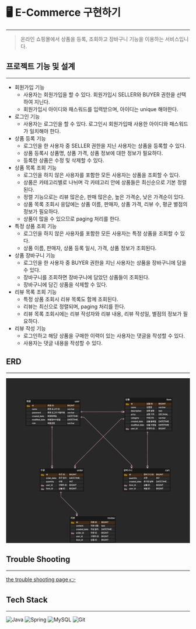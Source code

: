 # 🖥️ E-Commerce 구현하기

---

>온라인 쇼핑몰에서 상품을 등록, 조회하고 장바구니 기능을 이용하는 서비스입니다.


## 프로젝트 기능 및 설계

---

- 회원가입 기능
  - 사용자는 회원가입을 할 수 있다. 회원가입시 SELLER와 BUYER 권한을 선택하여 지닌다.
  - 회원가입시 아이디와 패스워드를 입력받으며, 아이디는 unique 해야한다.
- 로그인 기능
  - 사용자는 로그인을 할 수 있다. 로그인시 회원가입때 사용한 아이디와 패스워드가 일치해야 한다.
- 상품 등록 기능
  - 로그인을 한 사용자 중 SELLER 권한을 지닌 사용자는 상품을 등록할 수 있다.
  - 상품 등록시 상품명, 상품 가격, 상품 정보에 대한 정보가 필요하다.
  - 등록한 상품은 수정 및 삭제할 수 있다.
- 상품 목록 조회 기능
  - 로그인을 하지 않은 사용자를 포함한 모든 사용자는 상품을 조회할 수 있다.
  - 상품은 카테고리별로 나뉘며 각 카테고리 안에 상품들은 최신순으로 기본 정렬된다.
  - 정렬 기능으로는 리뷰 많은순, 판매 많은순, 높은 가격순, 낮은 가격순이 있다.
  - 상품 목록 조회시 응답에는 상품 이름, 판매자, 상품 가격, 리뷰 수, 평균 별점의 정보가 필요하다.
  - 상품이 많을 수 있으므로 paging 처리를 한다.
- 특정 상품 조회 기능
  - 로그인을 하지 않은 사용자를 포함한 모든 사용자는 특정 상품을 조회할 수 있다.
  - 상품 이름, 판매자, 상품 등록 일시, 가격, 상품 정보가 조회된다.
- 상품 장바구니 기능
  - 로그인을 한 사용자 중 BUYER 권한을 지닌 사용자는 상품을 장바구니에 담을 수 있다.
  - 장바구니를 조회하면 장바구니에 담았던 상품들이 조회된다.
  - 장바구니에 담긴 상품을 삭제할 수 있다.
- 리뷰 목록 조회 기능
  - 특정 상품 조회시 리뷰 목록도 함께 조회된다.
  - 리뷰는 최신으로 정렬되며, paging 처리를 한다.
  - 리뷰 목록 조회시에는 리뷰 작성자와 리뷰 내용, 리뷰 작성일, 별점의 정보가 필요하다.
- 리뷰 작성 기능
  - 로그인하고 해당 상품을 구매한 이력이 있는 사용자는 댓글을 작성할 수 있다.
  - 사용자는 댓글 내용을 작성할 수 있다.

## ERD

---

![erd](doc/img/Commerce.png)

## Trouble Shooting

---
[the trouble shooting page 👉](doc/TROUBLE_SHOOTING.md)

## Tech Stack

---

![Java](https://img.shields.io/badge/Java-007396?style=for-the-badge&logo=java&logoColor=white)
![Spring](https://img.shields.io/badge/Spring-6DB33F?style=for-the-badge&logo=spring&logoColor=white)
![MySQL](https://img.shields.io/badge/MySQL-4479A1?style=for-the-badge&logo=mysql&logoColor=white)
![Git](https://img.shields.io/badge/Git-F05032?style=for-the-badge&logo=git&logoColor=white)